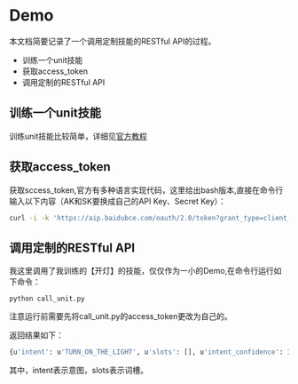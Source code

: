 # Demo

本文档简要记录了一个调用定制技能的RESTful API的过程。

- 训练一个unit技能
- 获取access_token
- 调用定制的RESTful API

## 训练一个unit技能

训练unit技能比较简单，详细见[官方教程](https://ai.baidu.com/unit/)

## 获取access_token

获取sccess_token,官方有多种语言实现代码，这里给出bash版本,直接在命令行输入以下内容（AK和SK要换成自己的API Key、Secret Key）：

```bash
curl -i -k 'https://aip.baidubce.com/oauth/2.0/token?grant_type=client_credentials&client_id=【百度云应用的AK】&client_secret=【百度云应用的SK】'
```

## 调用定制的RESTful API

我这里调用了我训练的【开灯】的技能，仅仅作为一小的Demo,在命令行运行如下命令：

```
python call_unit.py
```

注意运行前需要先将call_unit.py的access_token更改为自己的。

返回结果如下：

```bash
{u'intent': u'TURN_ON_THE_LIGHT', u'slots': [], u'intent_confidence': 100, u'domain_confidence': 0}
```

其中，intent表示意图，slots表示词槽。